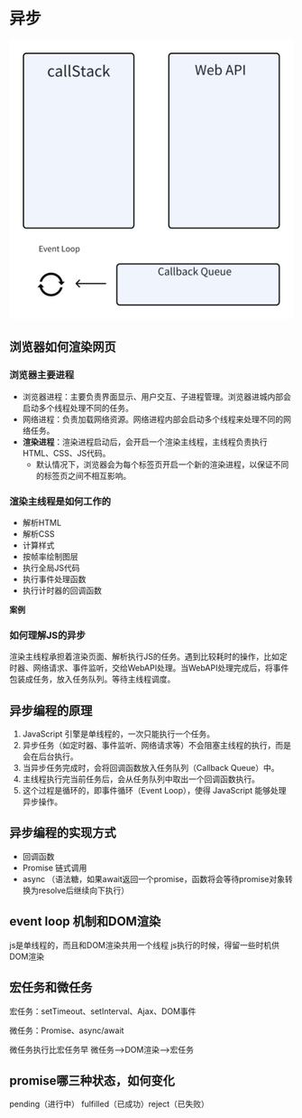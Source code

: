 # 异步
![alt text](image-1.png)

<script>
import render from './render.vue'
export default {
  components: {
    render
  }
}
</script>

## 浏览器如何渲染网页
### 浏览器主要进程
- 浏览器进程：主要负责界面显示、用户交互、子进程管理。浏览器进城内部会启动多个线程处理不同的任务。
- 网络进程：负责加载网络资源。网络进程内部会启动多个线程来处理不同的网络任务。
- **渲染进程**：渲染进程启动后，会开启一个渲染主线程，主线程负责执行HTML、CSS、JS代码。
  - 默认情况下，浏览器会为每个标签页开启一个新的渲染进程，以保证不同的标签页之间不相互影响。
### 渲染主线程是如何工作的
- 解析HTML
- 解析CSS
- 计算样式
- 按帧率绘制图层
- 执行全局JS代码
- 执行事件处理函数
- 执行计时器的回调函数

**案例**
<render />

### 如何理解JS的异步
渲染主线程承担着渲染页面、解析执行JS的任务。遇到比较耗时的操作，比如定时器、网络请求、事件监听，交给WebAPI处理。当WebAPI处理完成后，将事件包装成任务，放入任务队列。等待主线程调度。

## 异步编程的原理
1. JavaScript 引擎是单线程的，一次只能执行一个任务。
2. 异步任务（如定时器、事件监听、网络请求等）不会阻塞主线程的执行，而是会在后台执行。
3. 当异步任务完成时，会将回调函数放入任务队列（Callback Queue）中。
4. 主线程执行完当前任务后，会从任务队列中取出一个回调函数执行。
5. 这个过程是循环的，即事件循环（Event Loop），使得 JavaScript 能够处理异步操作。

## 异步编程的实现方式
- 回调函数
- Promise 链式调用
- async （语法糖，如果await返回一个promise，函数将会等待promise对象转换为resolve后继续向下执行）

## event loop 机制和DOM渲染
js是单线程的，而且和DOM渲染共用一个线程
js执行的时候，得留一些时机供DOM渲染

## 宏任务和微任务
宏任务：setTimeout、setInterval、Ajax、DOM事件

微任务：Promise、async/await

微任务执行比宏任务早  微任务-->DOM渲染-->宏任务


## promise哪三种状态，如何变化
pending（进行中） fulfilled（已成功）reject（已失败）
